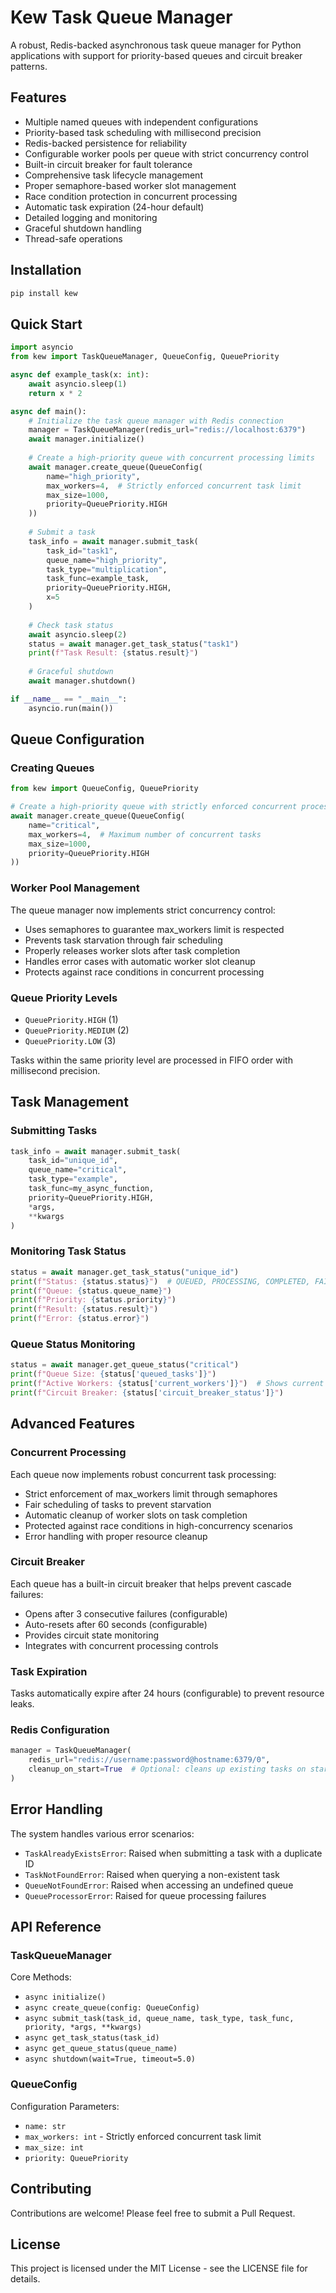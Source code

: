 # Kew Task Queue Manager

A robust, Redis-backed asynchronous task queue manager for Python applications with support for priority-based queues and circuit breaker patterns.

## Features

- Multiple named queues with independent configurations
- Priority-based task scheduling with millisecond precision
- Redis-backed persistence for reliability
- Configurable worker pools per queue with strict concurrency control
- Built-in circuit breaker for fault tolerance
- Comprehensive task lifecycle management
- Proper semaphore-based worker slot management
- Race condition protection in concurrent processing
- Automatic task expiration (24-hour default)
- Detailed logging and monitoring
- Graceful shutdown handling
- Thread-safe operations

## Installation

```bash
pip install kew
```

## Quick Start

```python
import asyncio
from kew import TaskQueueManager, QueueConfig, QueuePriority

async def example_task(x: int):
    await asyncio.sleep(1)
    return x * 2

async def main():
    # Initialize the task queue manager with Redis connection
    manager = TaskQueueManager(redis_url="redis://localhost:6379")
    await manager.initialize()
    
    # Create a high-priority queue with concurrent processing limits
    await manager.create_queue(QueueConfig(
        name="high_priority",
        max_workers=4,  # Strictly enforced concurrent task limit
        max_size=1000,
        priority=QueuePriority.HIGH
    ))
    
    # Submit a task
    task_info = await manager.submit_task(
        task_id="task1",
        queue_name="high_priority",
        task_type="multiplication",
        task_func=example_task,
        priority=QueuePriority.HIGH,
        x=5
    )
    
    # Check task status
    await asyncio.sleep(2)
    status = await manager.get_task_status("task1")
    print(f"Task Result: {status.result}")
    
    # Graceful shutdown
    await manager.shutdown()

if __name__ == "__main__":
    asyncio.run(main())
```

## Queue Configuration

### Creating Queues

```python
from kew import QueueConfig, QueuePriority

# Create a high-priority queue with strictly enforced concurrent processing
await manager.create_queue(QueueConfig(
    name="critical",
    max_workers=4,  # Maximum number of concurrent tasks
    max_size=1000,
    priority=QueuePriority.HIGH
))
```

### Worker Pool Management

The queue manager now implements strict concurrency control:
- Uses semaphores to guarantee max_workers limit is respected
- Prevents task starvation through fair scheduling
- Properly releases worker slots after task completion
- Handles error cases with automatic worker slot cleanup
- Protects against race conditions in concurrent processing

### Queue Priority Levels

- `QueuePriority.HIGH` (1)
- `QueuePriority.MEDIUM` (2)
- `QueuePriority.LOW` (3)

Tasks within the same priority level are processed in FIFO order with millisecond precision.

## Task Management

### Submitting Tasks

```python
task_info = await manager.submit_task(
    task_id="unique_id",
    queue_name="critical",
    task_type="example",
    task_func=my_async_function,
    priority=QueuePriority.HIGH,
    *args,
    **kwargs
)
```

### Monitoring Task Status

```python
status = await manager.get_task_status("unique_id")
print(f"Status: {status.status}")  # QUEUED, PROCESSING, COMPLETED, FAILED
print(f"Queue: {status.queue_name}")
print(f"Priority: {status.priority}")
print(f"Result: {status.result}")
print(f"Error: {status.error}")
```

### Queue Status Monitoring

```python
status = await manager.get_queue_status("critical")
print(f"Queue Size: {status['queued_tasks']}")
print(f"Active Workers: {status['current_workers']}")  # Shows current concurrent tasks
print(f"Circuit Breaker: {status['circuit_breaker_status']}")
```

## Advanced Features

### Concurrent Processing

Each queue now implements robust concurrent task processing:
- Strict enforcement of max_workers limit through semaphores
- Fair scheduling of tasks to prevent starvation
- Automatic cleanup of worker slots on task completion
- Protected against race conditions in high-concurrency scenarios
- Error handling with proper resource cleanup

### Circuit Breaker

Each queue has a built-in circuit breaker that helps prevent cascade failures:
- Opens after 3 consecutive failures (configurable)
- Auto-resets after 60 seconds (configurable)
- Provides circuit state monitoring
- Integrates with concurrent processing controls

### Task Expiration

Tasks automatically expire after 24 hours (configurable) to prevent resource leaks.

### Redis Configuration

```python
manager = TaskQueueManager(
    redis_url="redis://username:password@hostname:6379/0",
    cleanup_on_start=True  # Optional: cleans up existing tasks on startup
)
```

## Error Handling

The system handles various error scenarios:

- `TaskAlreadyExistsError`: Raised when submitting a task with a duplicate ID
- `TaskNotFoundError`: Raised when querying a non-existent task
- `QueueNotFoundError`: Raised when accessing an undefined queue
- `QueueProcessorError`: Raised for queue processing failures

## API Reference

### TaskQueueManager

Core Methods:
- `async initialize()`
- `async create_queue(config: QueueConfig)`
- `async submit_task(task_id, queue_name, task_type, task_func, priority, *args, **kwargs)`
- `async get_task_status(task_id)`
- `async get_queue_status(queue_name)`
- `async shutdown(wait=True, timeout=5.0)`

### QueueConfig

Configuration Parameters:
- `name: str`
- `max_workers: int` - Strictly enforced concurrent task limit
- `max_size: int`
- `priority: QueuePriority`

## Contributing

Contributions are welcome! Please feel free to submit a Pull Request.

## License

This project is licensed under the MIT License - see the LICENSE file for details.